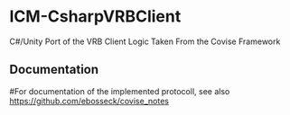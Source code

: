 # ICM-CsharpVRBClient

C#/Unity Port of the VRB Client Logic Taken From the Covise Framework

## Documentation

#For documentation of the implemented protocoll, see also https://github.com/ebosseck/covise_notes
